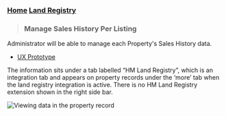 
### [Home](/) [Land Registry](md/rexlabs/Land_Registry/Land_Registry.md)

> ### Manage Sales History Per Listing  
Administrator will be able to manage each Property's Sales History data.
- [UX Prototype](https://projects.invisionapp.com/share/KRQ0GD98JPC#/screens)

The information sits under a tab labelled “HM Land Registry”, which is an integration tab and appears on property records under the ‘more’ tab when the land registry integration is active.
There is no HM Land Registry extension shown in the right side bar.

![Viewing data in the property record](https://firebasestorage.googleapis.com/v0/b/docsify-react.appspot.com/o/land-registry%2FViewing%20data%20in%20the%20property%20record.png?alt=media&token=ac86df0c-56c6-41bf-9b12-52803f8bc7ac)